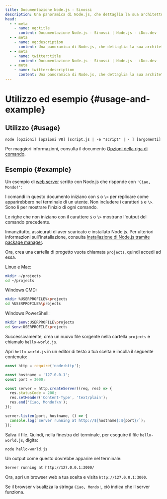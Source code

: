 ```yaml
---
title: Documentazione Node.js - Sinossi
description: Una panoramica di Node.js, che dettaglia la sua architettura asincrona basata su eventi, i moduli principali e come iniziare lo sviluppo con Node.js.
head:
  - - meta
    - name: og:title
      content: Documentazione Node.js - Sinossi | Node.js - iDoc.dev
  - - meta
    - name: og:description
      content: Una panoramica di Node.js, che dettaglia la sua architettura asincrona basata su eventi, i moduli principali e come iniziare lo sviluppo con Node.js.
  - - meta
    - name: twitter:title
      content: Documentazione Node.js - Sinossi | Node.js - iDoc.dev
  - - meta
    - name: twitter:description
      content: Una panoramica di Node.js, che dettaglia la sua architettura asincrona basata su eventi, i moduli principali e come iniziare lo sviluppo con Node.js.
---
```



# Utilizzo ed esempio {#usage-and-example}

## Utilizzo {#usage}

`node [opzioni] [opzioni V8] [script.js | -e "script" | - ] [argomenti]`

Per maggiori informazioni, consulta il documento [Opzioni della riga di comando](/it/nodejs/api/cli#options).

## Esempio {#example}

Un esempio di [web server](/it/nodejs/api/http) scritto con Node.js che risponde con `'Ciao, Mondo!'`:

I comandi in questo documento iniziano con `$` o `\>` per replicare come apparirebbero nel terminale di un utente. Non includere i caratteri `$` e `\>`. Sono lì per mostrare l'inizio di ogni comando.

Le righe che non iniziano con il carattere `$` o `\>` mostrano l'output del comando precedente.

Innanzitutto, assicurati di aver scaricato e installato Node.js. Per ulteriori informazioni sull'installazione, consulta [Installazione di Node.js tramite package manager](https://nodejs.org/en/download/package-manager/).

Ora, crea una cartella di progetto vuota chiamata `projects`, quindi accedi ad essa.

Linux e Mac:

```bash [BASH]
mkdir ~/projects
cd ~/projects
```
Windows CMD:

```bash [BASH]
mkdir %USERPROFILE%\projects
cd %USERPROFILE%\projects
```
Windows PowerShell:

```bash [BASH]
mkdir $env:USERPROFILE\projects
cd $env:USERPROFILE\projects
```
Successivamente, crea un nuovo file sorgente nella cartella `projects` e chiamalo `hello-world.js`.

Apri `hello-world.js` in un editor di testo a tua scelta e incolla il seguente contenuto:

```js [ESM]
const http = require('node:http');

const hostname = '127.0.0.1';
const port = 3000;

const server = http.createServer((req, res) => {
  res.statusCode = 200;
  res.setHeader('Content-Type', 'text/plain');
  res.end('Ciao, Mondo!\n');
});

server.listen(port, hostname, () => {
  console.log(`Server running at http://${hostname}:${port}/`);
});
```
Salva il file. Quindi, nella finestra del terminale, per eseguire il file `hello-world.js`, digita:

```bash [BASH]
node hello-world.js
```
Un output come questo dovrebbe apparire nel terminale:

```bash [BASH]
Server running at http://127.0.0.1:3000/
```
Ora, apri un browser web a tua scelta e visita `http://127.0.0.1:3000`.

Se il browser visualizza la stringa `Ciao, Mondo!`, ciò indica che il server funziona.

